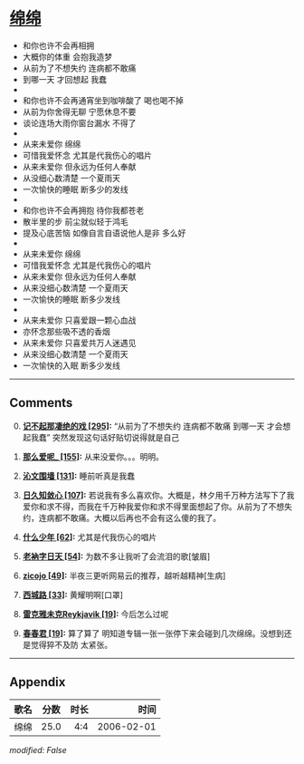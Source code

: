 # [绵绵](https://music.163.com/song?id=65979)

* 和你也许不会再相拥
* 大概你的体重 会抱我造梦
* 从前为了不想失约 连病都不敢痛
* 到哪一天 才回想起 我蠢
* 
* 和你也许不会再通宵坐到咖啡酸了 喝也喝不掉
* 从前为你舍得无聊 宁愿休息不要
* 谈论连场大雨你窗台漏水 不得了
* 
* 从来未爱你 绵绵
* 可惜我爱怀念 尤其是代我伤心的唱片
* 从来未爱你 但永远为任何人奉献
* 从没细心数清楚 一个夏雨天
* 一次愉快的睡眠 断多少的发线
* 
* 和你也许不会再拥抱 待你我都苍老
* 散半里的步 前尘就似轻于鸿毛
* 提及心底苦恼 如像自言自语说他人是非 多么好
* 
* 从来未爱你 绵绵
* 可惜我爱怀念 尤其是代我伤心的唱片
* 从来未爱你 但永远为任何人奉献
* 从来没细心数清楚 一个夏雨天
* 一次愉快的睡眠 断多少发线
* 
* 从来未爱你 只喜爱跟一颗心血战
* 亦怀念那些吸不透的香烟
* 从来未爱你 只喜爱共万人迷遇见
* 从来没细心数清楚 一个夏雨天
* 一次愉快的入眠 断多少发线


---

## Comments
0. **[记不起那凄绝的戏 \[295\]](https://music.163.com/#/user/home?id=33960382):** “从前为了不想失约 连病都不敢痛 到哪一天 才会想起我蠢” 突然发现这句话好贴切说得就是自己

1. **[那么爱呢_ \[155\]](https://music.163.com/#/user/home?id=3683954):** 从来没爱你。。。明明。

2. **[沁文围墙 \[131\]](https://music.163.com/#/user/home?id=24845619):** 睡前听真是我蠢

3. **[日久知敛心 \[107\]](https://music.163.com/#/user/home?id=55595044):** 若说我有多么喜欢你。大概是，林夕用千万种方法写下了我爱你和求不得，而我在千万种我爱你和求不得里面想起了你。从前为了不想失约，连病都不敢痛。大概以后再也不会有这么傻的我了。

4. **[什么少年 \[62\]](https://music.163.com/#/user/home?id=75575612):** 尤其是代我伤心的唱片

5. **[老衲字日天 \[54\]](https://music.163.com/#/user/home?id=10159069):** 为数不多让我听了会流泪的歌[皱眉]

6. **[zicojo \[49\]](https://music.163.com/#/user/home?id=50427137):** 半夜三更听网易云的推荐，越听越精神[生病]

7. **[西城路 \[33\]](https://music.163.com/#/user/home?id=90108379):** 黄耀明啊[口罩]

8. **[雷克雅未克Reykjavik \[19\]](https://music.163.com/#/user/home?id=129315263):** 今后怎么过呢

9. **[春春君 \[19\]](https://music.163.com/#/user/home?id=29892172):** 算了算了  明知道专辑一张一张停下来会碰到几次绵绵。没想到还是觉得猝不及防  太紧张。



---

## Appendix

|歌名|分数|时长|时间|
|:---|:---:|---:|---:|
|绵绵|25.0|4:4|2006-02-01

*modified: False*